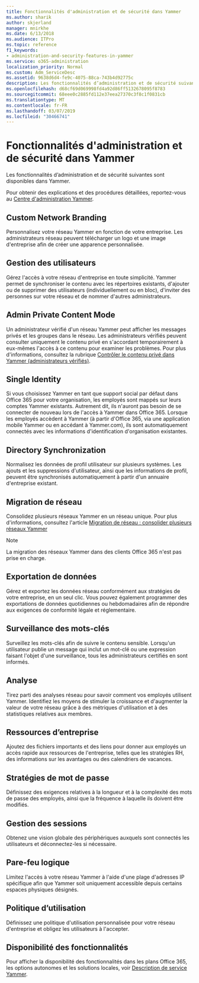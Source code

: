 ```yaml
---
title: Fonctionnalités d'administration et de sécurité dans Yammer
ms.author: sharik
author: skjerland
manager: mnirkhe
ms.date: 6/13/2018
ms.audience: ITPro
ms.topic: reference
f1_keywords:
- administration-and-security-features-in-yammer
ms.service: o365-administration
localization_priority: Normal
ms.custom: Adm_ServiceDesc
ms.assetid: 9638d6d4-fe9c-4075-88ca-743b4d92775c
description: Les fonctionnalités d’administration et de sécurité suivantes sont disponibles dans Yammer.
ms.openlocfilehash: d68cf69d069998fd4a92d86ff5132678095f8783
ms.sourcegitcommit: 68eee0c2885fd112e37eea27370c3f8c1f0831cb
ms.translationtype: MT
ms.contentlocale: fr-FR
ms.lasthandoff: 03/07/2019
ms.locfileid: "30466741"
---
```

# <a name="administration-and-security-features-in-yammer"></a>Fonctionnalités d'administration et de sécurité dans Yammer

Les fonctionnalités d’administration et de sécurité suivantes sont disponibles dans Yammer.
  
Pour obtenir des explications et des procédures détaillées, reportez-vous au [Centre d'administration Yammer](https://go.microsoft.com/fwlink/?LinkId=869688).
  
## <a name="custom-network-branding"></a>Custom Network Branding
<a name="bkmk_CustomNetworkBranding"> </a>

Personnalisez votre réseau Yammer en fonction de votre entreprise. Les administrateurs réseau peuvent télécharger un logo et une image d'entreprise afin de créer une apparence personnalisée.
  
## <a name="user-management"></a>Gestion des utilisateurs
<a name="bkmk_UserManagement"> </a>

Gérez l'accès à votre réseau d'entreprise en toute simplicité. Yammer permet de synchroniser le contenu avec les répertoires existants, d'ajouter ou de supprimer des utilisateurs (individuellement ou en bloc), d'inviter des personnes sur votre réseau et de nommer d'autres administrateurs.
  
## <a name="admin-private-content-mode"></a>Admin Private Content Mode
<a name="bkmk_AdminPrivate"> </a>

Un administrateur vérifié d'un réseau Yammer peut afficher les messages privés et les groupes dans le réseau. Les administrateurs vérifiés peuvent consulter uniquement le contenu privé en s'accordant temporairement à eux-mêmes l'accès à ce contenu pour examiner les problèmes. Pour plus d'informations, consultez la rubrique [Contrôler le contenu privé dans Yammer (administrateurs vérifiés)](https://go.microsoft.com/fwlink/?LinkId=627479).
  
## <a name="single-identity"></a>Single Identity
<a name="bkmk_o365_user_mapping"> </a>

Si vous choisissez Yammer en tant que support social par défaut dans Office 365 pour votre organisation, les employés sont mappés sur leurs comptes Yammer existants. Autrement dit, ils n'auront pas besoin de se connecter de nouveau lors de l'accès à Yammer dans Office 365. Lorsque les employés accèdent à Yammer (à partir d'Office 365, via une application mobile Yammer ou en accédant à Yammer.com), ils sont automatiquement connectés avec les informations d'identification d'organisation existantes.
  
## <a name="directory-synchronization"></a>Directory Synchronization
<a name="bkmk_DirectorySynchronization"> </a>

Normalisez les données de profil utilisateur sur plusieurs systèmes. Les ajouts et les suppressions d'utilisateur, ainsi que les informations de profil, peuvent être synchronisés automatiquement à partir d'un annuaire d'entreprise existant.
  
## <a name="network-migration"></a>Migration de réseau
<a name="bkmk_NetworkMigration"> </a>

Consolidez plusieurs réseaux Yammer en un réseau unique. Pour plus d'informations, consultez l'article [Migration de réseau : consolider plusieurs réseaux Yammer](https://go.microsoft.com/fwlink/?LinkID=617488)
  
> [!NOTE]
> La migration des réseaux Yammer dans des clients Office 365 n'est pas prise en charge. 
  
## <a name="data-export"></a>Exportation de données
<a name="bkmk_DataExport"> </a>

Gérez et exportez les données réseau conformément aux stratégies de votre entreprise, en un seul clic. Vous pouvez également programmer des exportations de données quotidiennes ou hebdomadaires afin de répondre aux exigences de conformité légale et réglementaire.
  
## <a name="keyword-monitoring"></a>Surveillance des mots-clés
<a name="bkmk_KeywordMonitoring"> </a>

Surveillez les mots-clés afin de suivre le contenu sensible. Lorsqu'un utilisateur publie un message qui inclut un mot-clé ou une expression faisant l'objet d'une surveillance, tous les administrateurs certifiés en sont informés.
  
## <a name="analytics"></a>Analyse
<a name="bkmk_Analytics"> </a>

Tirez parti des analyses réseau pour savoir comment vos employés utilisent Yammer. Identifiez les moyens de stimuler la croissance et d'augmenter la valeur de votre réseau grâce à des métriques d'utilisation et à des statistiques relatives aux membres.
  
## <a name="company-resources"></a>Ressources d’entreprise
<a name="bkmk_CompanyResources"> </a>

Ajoutez des fichiers importants et des liens pour donner aux employés un accès rapide aux ressources de l'entreprise, telles que les stratégies RH, des informations sur les avantages ou des calendriers de vacances.
  
## <a name="password-policies"></a>Stratégies de mot de passe
<a name="bkmk_PasswordPolicies"> </a>

Définissez des exigences relatives à la longueur et à la complexité des mots de passe des employés, ainsi que la fréquence à laquelle ils doivent être modifiés.
  
## <a name="session-management"></a>Gestion des sessions
<a name="bkmk_SessionManagement"> </a>

Obtenez une vision globale des périphériques auxquels sont connectés les utilisateurs et déconnectez-les si nécessaire.
  
## <a name="logical-firewall"></a>Pare-feu logique
<a name="bkmk_LogicalFirewall"> </a>

Limitez l'accès à votre réseau Yammer à l'aide d'une plage d'adresses IP spécifique afin que Yammer soit uniquement accessible depuis certains espaces physiques désignés.
  
## <a name="usage-policy"></a>Politique d’utilisation
<a name="bkmk_UsagePolicy"> </a>

Définissez une politique d'utilisation personnalisée pour votre réseau d'entreprise et obligez les utilisateurs à l'accepter.
  
## <a name="feature-availability"></a>Disponibilité des fonctionnalités
<a name="bkmk_UsagePolicy"> </a>

Pour afficher la disponibilité des fonctionnalités dans les plans Office 365, les options autonomes et les solutions locales, voir [Description de service Yammer](yammer-service-description.md).
  

